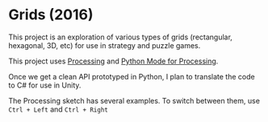 # Grids (2016)

This project is an exploration of various types of grids (rectangular, hexagonal, 3D, etc) for use in strategy and puzzle games.

This project uses [Processing](https://processsing.org) and [Python Mode for Processing](http://py.processing.org/).

Once we get a clean API prototyped in Python, I plan to translate the code to C# for use in Unity.

The Processing sketch has several examples. To switch between them, use `Ctrl + Left` and `Ctrl + Right`
